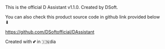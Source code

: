 This is the official D Assistant v1.1.0.
Created by DSoft.

You can also check this product source code in github link provided below ⬇

https://github.com/DSoftofficial/DAssistant

Created with 💕 in 🇮🇳dia

